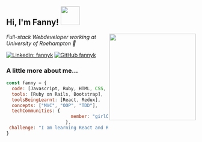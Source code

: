 <h2> Hi, I'm Fanny! <img src="https://static.wikia.nocookie.net/mudae/images/b/b3/BongoCat_19.gif/revision/latest?cb=20191021084237" width="50"></h2>
<img align='right' src="https://i.imgur.com/IkdLIvu.gif" width="230">
<p><em>Full-stack Webdeveloper working at University of Roehampton 💼
</em></p>


[![Linkedin: fannyk](https://img.shields.io/badge/-fannyk-blue?style=flat-square&logo=Linkedin&logoColor=white&link=https://www.linkedin.com/in/fannyk/)](https://www.linkedin.com/in/fannyk/)
[![GitHub fannyk](https://img.shields.io/github/followers/karlsson2?label=follow&style=social)](https://github.com/Karlsson2)


### A little more about me...  

```javascript
const fanny = {
  code: [Javascript, Ruby, HTML, CSS, SQL],
  tools: [Ruby on Rails, Bootstrap],
  toolsBeingLearnt: [React, Redux],
  concepts: ["MVC", "OOP", "TDD"],
  techCommunities: {
                        member: "girlCode"
                      },
 challenge: "I am learning React and Redux on Udemy at the moment! 30 hours to go!"
}
```
